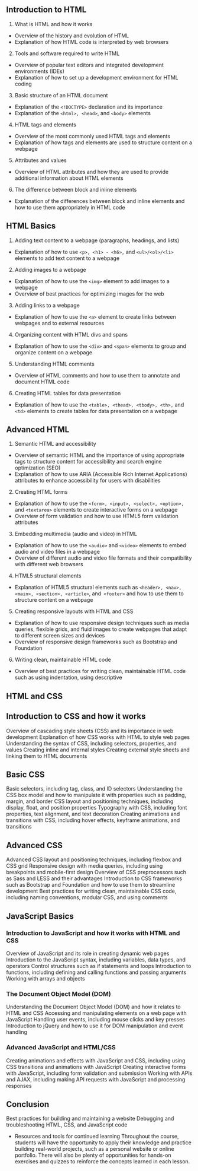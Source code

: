 ## Introduction to HTML
1. What is HTML and how it works
- Overview of the history and evolution of HTML
- Explanation of how HTML code is interpreted by web browsers
2. Tools and software required to write HTML
- Overview of popular text editors and integrated development environments (IDEs)
- Explanation of how to set up a development environment for HTML coding
3. Basic structure of an HTML document
- Explanation of the ``<!DOCTYPE>`` declaration and its importance
- Explanation of the ``<html>, <head>``, and ``<body>`` elements
4. HTML tags and elements
- Overview of the most commonly used HTML tags and elements
- Explanation of how tags and elements are used to structure content on a webpage
5. Attributes and values
- Overview of HTML attributes and how they are used to provide additional information about HTML elements
6. The difference between block and inline elements
- Explanation of the differences between block and inline elements and how to use them appropriately in HTML code
## HTML Basics
1. Adding text content to a webpage (paragraphs, headings, and lists)
- Explanation of how to use ``<p>, <h1> - <h6>,`` and ``<ul>/<ol>/<li>`` elements to add text content to a webpage
2. Adding images to a webpage
- Explanation of how to use the ``<img>`` element to add images to a webpage
- Overview of best practices for optimizing images for the web
3. Adding links to a webpage
- Explanation of how to use the ``<a>`` element to create links between webpages and to external resources
4. Organizing content with HTML divs and spans
- Explanation of how to use the ``<div>`` and ``<span>`` elements to group and organize content on a webpage
5. Understanding HTML comments
- Overview of HTML comments and how to use them to annotate and document HTML code
6. Creating HTML tables for data presentation
- Explanation of how to use the ``<table>, <thead>, <tbody>, <th>,`` and ``<td>`` elements to create tables for data presentation on a webpage
## Advanced HTML
1. Semantic HTML and accessibility
- Overview of semantic HTML and the importance of using appropriate tags to structure content for accessibility and search engine optimization (SEO)
- Explanation of how to use ARIA (Accessible Rich Internet Applications) attributes to enhance accessibility for users with disabilities
2. Creating HTML forms
- Explanation of how to use the ``<form>, <input>, <select>, <option>,`` and ``<textarea>`` elements to create interactive forms on a webpage
- Overview of form validation and how to use HTML5 form validation attributes
3. Embedding multimedia (audio and video) in HTML
- Explanation of how to use the ``<audio>`` and ``<video>`` elements to embed audio and video files in a webpage
- Overview of different audio and video file formats and their compatibility with different web browsers
4. HTML5 structural elements
- Explanation of HTML5 structural elements such as ``<header>, <nav>, <main>, <section>, <article>``, and`` <footer>`` and how to use them to structure content on a webpage
5. Creating responsive layouts with HTML and CSS
- Explanation of how to use responsive design techniques such as media queries, flexible grids, and fluid images to create webpages that adapt to different screen sizes and devices
- Overview of responsive design frameworks such as Bootstrap and Foundation
6. Writing clean, maintainable HTML code
- Overview of best practices for writing clean, maintainable HTML code such as using indentation, using descriptive
## HTML and CSS
## Introduction to CSS and how it works
Overview of cascading style sheets (CSS) and its importance in web development
Explanation of how CSS works with HTML to style web pages
Understanding the syntax of CSS, including selectors, properties, and values
Creating inline and internal styles
Creating external style sheets and linking them to HTML documents
## Basic CSS
Basic selectors, including tag, class, and ID selectors
Understanding the CSS box model and how to manipulate it with properties such as padding, margin, and border
CSS layout and positioning techniques, including display, float, and position properties
Typography with CSS, including font properties, text alignment, and text decoration
Creating animations and transitions with CSS, including hover effects, keyframe animations, and transitions
## Advanced CSS
Advanced CSS layout and positioning techniques, including flexbox and CSS grid
Responsive design with media queries, including using breakpoints and mobile-first design
Overview of CSS preprocessors such as Sass and LESS and their advantages
Introduction to CSS frameworks such as Bootstrap and Foundation and how to use them to streamline development
Best practices for writing clean, maintainable CSS code, including naming conventions, modular CSS, and using comments
## JavaScript Basics
### Introduction to JavaScript and how it works with HTML and CSS
Overview of JavaScript and its role in creating dynamic web pages
Introduction to the JavaScript syntax, including variables, data types, and operators
Control structures such as if statements and loops
Introduction to functions, including defining and calling functions and passing arguments
Working with arrays and objects
### The Document Object Model (DOM)
Understanding the Document Object Model (DOM) and how it relates to HTML and CSS
Accessing and manipulating elements on a web page with JavaScript
Handling user events, including mouse clicks and key presses
Introduction to jQuery and how to use it for DOM manipulation and event handling
### Advanced JavaScript and HTML/CSS
Creating animations and effects with JavaScript and CSS, including using CSS transitions and animations with JavaScript
Creating interactive forms with JavaScript, including form validation and submission
Working with APIs and AJAX, including making API requests with JavaScript and processing responses
## Conclusion
Best practices for building and maintaining a website
Debugging and troubleshooting HTML, CSS, and JavaScript code
- Resources and tools for continued learning
Throughout the course, students will have the opportunity to apply their knowledge and practice building real-world projects, such as a personal website or online portfolio. There will also be plenty of opportunities for hands-on exercises and quizzes to reinforce the concepts learned in each lesson.